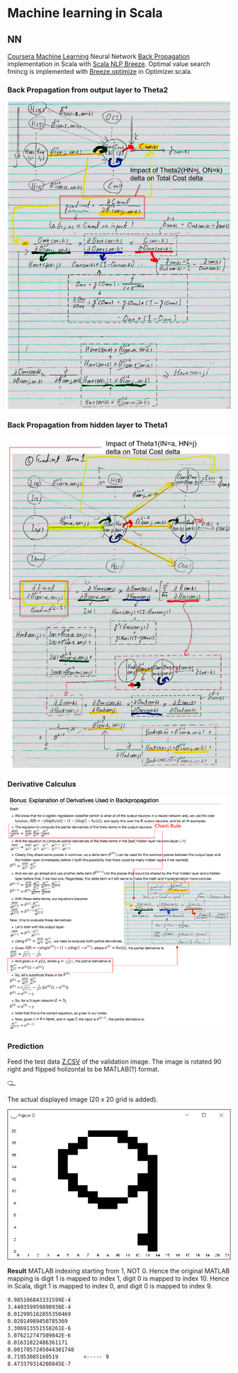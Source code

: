 # Machine learning in Scala

## NN
[Coursera Machine Learning](https://www.coursera.org/learn/machine-learning/home) Neural Network [Back Propagation](https://www.coursera.org/learn/machine-learning/home/week/5) implementation in Scala with [Scala NLP Breeze](https://github.com/scalanlp/breeze). Optimal value search fmincg is implemented with [Breeze.optimize](https://github.com/scalanlp/breeze/wiki/Quickstart#breezeoptimize) in Optimizer.scala.

### Back Propagation from output layer to Theta2 

![Backpopagation Theta2](https://github.com/oonisim/Scala-ML/blob/master/NN/Theta2Gradient.png)

### Back Propagation from hidden layer to Theta1 

![Backpropagation Theta2](https://github.com/oonisim/Scala-ML/blob/master/NN/Theta1Gradient.png)

### Derivative Calculus

![Derivative](https://github.com/oonisim/Scala-ML/blob/master/NN/BPGradientCalculation.png)

### Prediction
Feed the test data [Z.CSV](https://github.com/oonisim/Scala-ML/blob/master/NN/src/main/resources/Z.csv) of the validation image. The image is rotated 90 right and flipped holizontal to be MATLAB(?) format.

![Hand written image](https://raw.githubusercontent.com/oonisim/Scala-ML/master/NN/src/main/resources/9.bmp)

The actual displayed image (20 x 20 grid is added).

![Displayed Image:](https://raw.githubusercontent.com/oonisim/Scala-ML/master/NN/src/main/resources/Z.bmp)

**Result**
MATLAB indexing starting from 1, NOT 0. Hence the original MATLAB mapping is digit 1 is mapped to index 1, digit 0 is mapped to index 10. Hence in Scala, digit 1 is mapped to index 0, and digit 0 is mapped to index 9.

	9.985166843331599E-4
	3.440359959890938E-4
	0.012995162855350469
	0.02014989450785369
	3.306913551558261E-6
	5.076212747509842E-6
	0.01631822486361171
	0.0017057245044301748
	0.71953085160519        <----- 9
	8.473379314208845E-7



